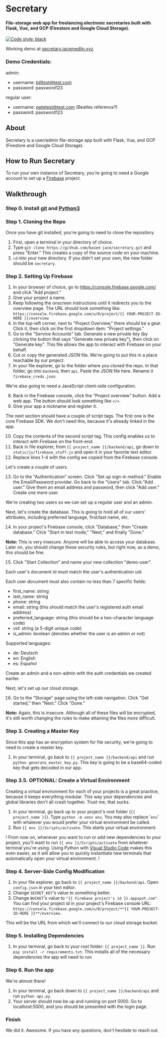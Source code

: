 # Secretary
#### File-storage web app for freelancing electronic secretaries built with Flask, Vue, and GCP (Firestore and Google Cloud Storage).

[![Code style: black](https://img.shields.io/badge/code%20style-black-000000.svg)](https://github.com/psf/black)

Working demo at [secretary.jacemedlin.xyz](https://secretary.jacemedlin.xyz).

### Demo Credentials:

admin:
* username: billtest@test.com
* password: password123

regular user:
* username: petetest@test.com (Beatles reference?)
* password: password123

## About
Secretary is a user/admin file-storage app built with Flask, Vue, and GCP (Firestore and Google Cloud Storage).

## How to Run Secretary
To run your own instance of Secretary, you're going to need a Google account to set up a [Firebase](https://console.firebase.google.com/) project.

## Walkthrough
### Step 0. Install [git](https://git-scm.com/) and [Python3](https://www.python.org/downloads/)
### Step 1. Cloning the Repo
Once you have git installed, you're going to need to clone the repository.

1. First, open a terminal in your directory of choice. 
2. Type `git clone https://github.com/based-jace/secretary.git` and press "Enter." This creates a copy of the source code on your machine.
3. `cd` into your new directory. If you didn't set your own, the new folder should be `secretary`.

### Step 2. Setting Up Firebase
1. In your browser of choice, go to https://console.firebase.google.com/ and click "Add project."
2. Give your project a name.
3. Keep following the onscreen instructions until it redirects you to the overview page. The URL should look something like: `https://console.firebase.google.com/u/0/project/{{ YOUR-PROJECT-ID-HERE }}/overview`
4. In the top-left corner, next to "Project Overview," there should be a gear. Click it, then click on the first dropdown item: "Project settings."
5. Go to the "Service Accounts" tab. Generate a new private key (by clicking the button that says "Generate new private key"), then click on "Generate key". This file allows the app to interact with Firebase on your behalf.
6. Cut or copy the generated JSON file. We're going to put this in a place reachable by our project.
7. In your file explorer, go to the folder where you cloned the repo. In that folder, go into `backend`, then `api`. Paste the JSON file here. Rename it `firebase_creds.json`.

We're also going to need a JavaScript client-side configuration.

8. Back in the Firebase console, click the "Project overview" button. Add a web app. 
The button should look something like `</>`.
9. Give your app a nickname and register it.

The next section should have a couple of script tags. The first one is the core Firebase SDK. We don't need this, because it's already linked in the app. 

10. Copy the contents of the second script tag. This config enables us to interact with Firebase on the front-end.
11. Back in file explorer, from `{{ project_name }}/backend/api`, go down to `static/js/firebase_stuff.js` and open it in your favorite text editor.
12. Replace lines 1-4 with the config we copied from the Firebase console.

Let's create a couple of users.

13. Go to the "Authentication" screen. Click "Set up sign-in method." Enable the Email/Password provider. Go back to the "Users" tab. Click "Add user." Give them an email address and password, then click "Add user." Create one more user.

We're creating two users so we can set up a regular user and an admin.

Next, let's create the database. This is going to hold all of our users' attributes, including preferred language, first/last name, etc.

14. In your project's Firebase console, click "Database," then "Create database." Click "Start in test mode," "Next," and finally "Done." 

**Note:** This is very insecure. Anyone will be able to access your database. Later on, you should change these security rules, but right now, as a demo, this should be fine.

15. Click "Start Collection" and name your new collection "demo-user". 

Each user's document id must match the user's authentication uid.

Each user document must also contain no less than 7 specific fields:
* first_name: string
* last_name: string
* phone: string
* email: string (this should match the user's registered auth email address)
* preferred_language: string (this should be a two-character language code)
* vid: string (a 5-digit unique code)
* is_admin: boolean (denotes whether the user is an admin or not)

Supported languages:
* de: Deutsch
* en: English
* es: Español

Create an admin and a non-admin with the auth credentials we created earlier.

Next, let's set up our cloud storage.

16. Go to the "Storage" page using the left-side navigation. Click "Get started," then "Next." Click "Done."

**Note:** Again, this is insecure. Although all of these files will be encrypted, it's still worth changing the rules to make attaining the files more difficult.

### Step 3. Creating a Master Key
Since this app has an encryption system for file security, we're going to need to create a master key. 

1. In your terminal, go back to `{{ project_name }}/backend/api` and run `python generate_master_key.py`. This key is going to be a base64-coded key that gets decoded in our app.

### Step 3.5. OPTIONAL: Create a Virtual Environment
Creating a virtual environment for each of your projects is a great practice, because it keeps everything modular. This way your dependencies and global libraries don't all crash together. Trust me, that sucks.

1. In your terminal, go back up to your project's root folder (`{{ project_name }}`). Type `python -m venv env`. You may also replace '`env`' with whatever you would prefer your virtual environment be called. 
2. Run `{{ env }}/Scripts/activate`. This starts your virtual environment.

! From now on, whenever you want to run or add new dependencies to your project, you'll want to run `{{ env }}/Scripts/activate` from whatever terminal you're using. Using Python with [Visual Studio Code](https://code.visualstudio.com/) makes this even easier, as it will allow you to quickly instantiate new terminals that automatically open your virtual environment. !

### Step 4. Server-Side Config Modification
1. In your file explorer, go back to `{{ project_name }}/backend/api`. Open `config.json` in your text editor.
2. Change `SECRET_KEY`'s value to something better.
3. Change `BUCKET`'s value to `"{{ Firebase project's id }}.appspot.com"`. You can find your project id in your project's Firebase console URL: `https://console.firebase.google.com/u/0/project/**{{ YOUR-PROJECT-ID-HERE }}**/overview.`

This will be the URL from which we'll connect to our cloud storage bucket.

### Step 5. Installing Dependencies
1. In your terminal, go back to your root folder: `{{ project_name }}`. Run `pip install -r requirements.txt`. This installs all of the necessary dependencies the app will need to run.

### Step 6. Run the app
We're almost there!

1. In your terminal, go back down to `{{ project_name }}/backend/api` and run `python api.py`.
2. Your server should now be up and running on port 5000. Go to localhost:5000, and you should be presented with the login page.

### Finish
We did it. Awesome. If you have any questions, don't hesitate to reach out.





